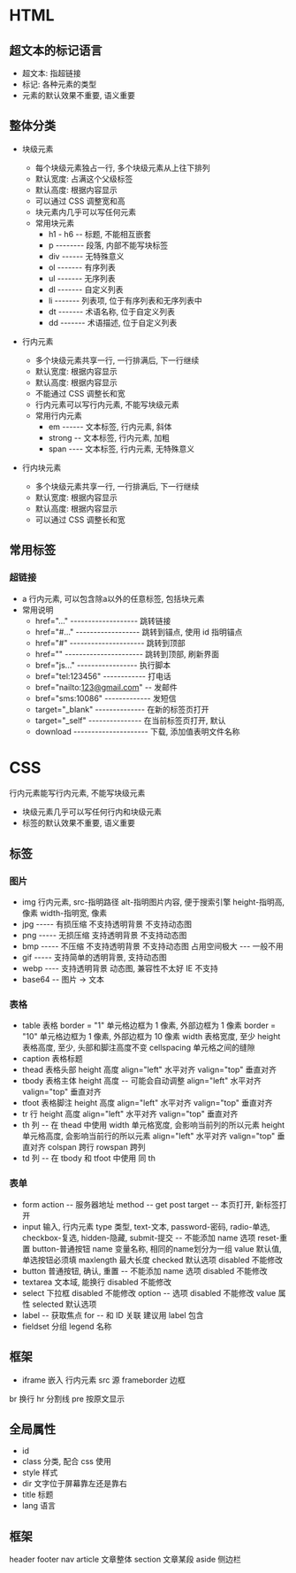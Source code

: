 
# HTML
## 超文本的标记语言
* 超文本: 指超链接
* 标记: 各种元素的类型
* 元素的默认效果不重要, 语义重要

## 整体分类
* 块级元素
    * 每个块级元素独占一行, 多个块级元素从上往下排列
    * 默认宽度: 占满这个父级标签
    * 默认高度: 根据内容显示
    * 可以通过 CSS 调整宽和高
    * 块元素内几乎可以写任何元素
    * 常用块元素
        * h1 - h6 -- 标题, 不能相互嵌套
        * p -------- 段落, 内部不能写块标签
        * div ------ 无特殊意义
        * ol ------- 有序列表
        * ul ------- 无序列表
        * dl ------- 自定义列表
        * li ------- 列表项, 位于有序列表和无序列表中
        * dt ------- 术语名称, 位于自定义列表
        * dd ------- 术语描述, 位于自定义列表

* 行内元素
    * 多个块级元素共享一行, 一行排满后, 下一行继续
    * 默认宽度: 根据内容显示
    * 默认高度: 根据内容显示
    * 不能通过 CSS 调整长和宽
    * 行内元素可以写行内元素, 不能写块级元素
    * 常用行内元素
        * em ------ 文本标签, 行内元素, 斜体
        * strong -- 文本标签, 行内元素, 加粗
        * span ---- 文本标签, 行内元素, 无特殊意义

    
* 行内块元素
    * 多个块级元素共享一行, 一行排满后, 下一行继续
    * 默认宽度: 根据内容显示
    * 默认高度: 根据内容显示
    * 可以通过 CSS 调整长和宽

## 常用标签
### 超链接
* a 行内元素, 可以包含除a以外的任意标签, 包括块元素
* 常用说明
    * href="..." ------------------- 跳转链接
    * href="#..." ------------------ 跳转到锚点, 使用 id 指明锚点
    * href="#" --------------------- 跳转到顶部
    * href="" ---------------------- 跳转到顶部, 刷新界面
    * bref="js..." ----------------- 执行脚本
    * bref="tel:123456" ------------ 打电话
    * bref="nailto:123@gmail.com" -- 发邮件
    * bref="sms:10086" ------------- 发短信
    * target="_blank" -------------- 在新的标签页打开
    * target="_self" --------------- 在当前标签页打开, 默认
    * download --------------------- 下载, 添加值表明文件名称




# CSS



行内元素能写行内元素, 不能写块级元素


* 块级元素几乎可以写任何行内和块级元素
* 标签的默认效果不重要, 语义重要

## 标签
### 图片
* img 行内元素,
    src-指明路径
    alt-指明图片内容, 便于搜索引擎
    height-指明高, 像素
    width-指明宽, 像素
* jpg ----- 有损压缩 不支持透明背景 不支持动态图
* png ----- 无损压缩   支持透明背景 不支持动态图
* bmp -----   不压缩 不支持透明背景 不支持动态图 占用空间极大 --- 一般不用
* gif ----- 支持简单的透明背景, 支持动态图
* webp ---- 支持透明背景 动态图, 兼容性不太好 IE 不支持
* base64 -- 图片 -> 文本

### 表格
* table  表格
    border = "1"  单元格边框为 1 像素, 外部边框为 1  像素
    border = "10" 单元格边框为 1 像素, 外部边框为 10 像素
    width         表格宽度, 至少
    height        表格高度, 至少, 头部和脚注高度不变
    cellspacing   单元格之间的缝隙
* caption  表格标题
* thead    表格头部
    height       高度
    align="left" 水平对齐
    valign="top" 垂直对齐
* tbody  表格主体
    height       高度 -- 可能会自动调整
    align="left" 水平对齐
    valign="top" 垂直对齐
* tfoot  表格脚注
    height       高度
    align="left" 水平对齐
    valign="top" 垂直对齐
* tr 行
    height       高度
    align="left" 水平对齐
    valign="top" 垂直对齐
* th 列 -- 在 thead 中使用
    width        单元格宽度, 会影响当前列的所以元素
    height       单元格高度, 会影响当前行的所以元素
    align="left" 水平对齐
    valign="top" 垂直对齐
    colspan      跨行
    rowspan      跨列
* td 列 -- 在 tbody 和 tfoot 中使用
    同 th

### 表单
* form
    action -- 服务器地址
    method -- get post
    target -- 本页打开, 新标签打开
* input  输入, 行内元素
    type      类型, text-文本,
                    password-密码,
                    radio-单选,
                    checkbox-复选,
                    hidden-隐藏,
                    submit-提交 -- 不能添加 name 选项
                    reset-重置
                    button-普通按钮
    name      变量名称, 相同的name划分为一组
    value     默认值, 单选按钮必须填
    maxlength 最大长度
    checked   默认选项
    disabled  不能修改
* button 普通按钮, 确认, 重置 -- 不能添加 name 选项
    disabled  不能修改
* textarea 文本域, 能换行
    disabled  不能修改
* select 下拉框
    disabled  不能修改
    option -- 选项
        disabled  不能修改
        value 属性
        selected 默认选项
* label -- 获取焦点
    for -- 和 ID 关联
    建议用 label 包含
* fieldset 分组
    legend 名称

## 框架
* iframe 嵌入 行内元素
    src 源
    frameborder 边框

br  换行
hr  分割线
pre 按原文显示

## 全局属性
* id
* class 分类, 配合 css 使用
* style 样式
* dir   文字位于屏幕靠左还是靠右
* title 标题
* lang  语言

## 框架
header
footer
nav
article 文章整体
section 文章某段
aside   侧边栏






